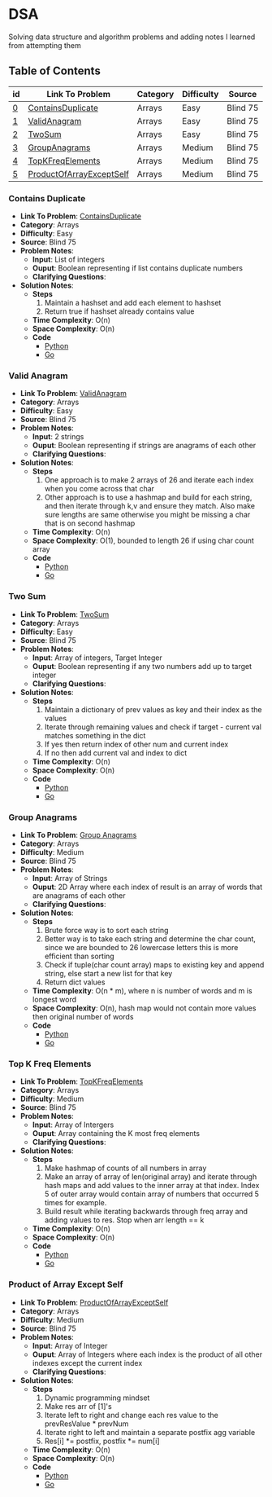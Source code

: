 # DSA
Solving data structure and algorithm problems and adding notes I learned from attempting them

## Table of Contents
| id | Link To Problem  | Category | Difficulty | Source |
| -- | --  | -- | -- | -- |
| [0](#contains-duplicate) | [ContainsDuplicate](https://leetcode.com/problems/contains-duplicate/)  | Arrays | Easy | Blind 75 | 
| [1](#valid-anagram) | [ValidAnagram](https://leetcode.com/problems/valid-anagram/)  | Arrays | Easy | Blind 75 | 
| [2](#two-sum) | [TwoSum](https://leetcode.com/problems/two-sum/)  | Arrays | Easy | Blind 75 | 
| [3](#group-anagrams) | [GroupAnagrams](https://leetcode.com/problems/group-anagrams/)  | Arrays | Medium | Blind 75 | 
| [4](#top-k-freq-elements) | [TopKFreqElements](https://leetcode.com/problems/top-k-frequent-elements/)  | Arrays | Medium | Blind 75 | 
| [5](#product-of-array-except-self) | [ProductOfArrayExceptSelf](https://leetcode.com/problems/product-of-array-except-self/)  | Arrays | Medium | Blind 75 | 

### Contains Duplicate
  - **Link To Problem**: [ContainsDuplicate](https://leetcode.com/problems/3sum/) 
  - **Category**: Arrays
  - **Difficulty**: Easy
  - **Source**: Blind 75
  - **Problem Notes**:
    - **Input**: List of integers
    - **Ouput**: Boolean representing if list contains duplicate numbers
    - **Clarifying Questions**:
  - **Solution Notes**:
    - **Steps**
      1. Maintain a hashset and add each element to hashset
      2. Return true if hashset already contains value
    - **Time Complexity**: O(n)
    - **Space Complexity**: O(n)
    - **Code**
      -  [Python](https://github.com/lowat/DSA/blob/main/Arrays/ContainsDuplicate/containsDuplicate.py)
      -  [Go](https://github.com/lowat/DSA/blob/main/Arrays/ContainsDuplicate/containsDuplicate.go)

### Valid Anagram
  - **Link To Problem**: [ValidAnagram](https://leetcode.com/problems/valid-anagram/) 
  - **Category**: Arrays
  - **Difficulty**: Easy
  - **Source**: Blind 75
  - **Problem Notes**:
    - **Input**: 2 strings
    - **Ouput**: Boolean representing if strings are anagrams of each other
    - **Clarifying Questions**:
  - **Solution Notes**:
    - **Steps**
      1. One approach is to make 2 arrays of 26 and iterate each index when you come across that char
      2. Other approach is to use a hashmap and build for each string, and then iterate through k,v and ensure they match. Also make sure lengths are same otherwise you might be missing a char that is on second hashmap
    - **Time Complexity**: O(n)
    - **Space Complexity**: O(1), bounded to length 26 if using char count array
    - **Code**
      -  [Python](https://github.com/lowat/DSA/blob/main/Arrays/ValidAnagram/validAnagram.py)
      -  [Go](https://github.com/lowat/DSA/blob/main/Arrays/ValidAnagram/validAnagram.go)

### Two Sum
  - **Link To Problem**: [TwoSum](https://leetcode.com/problems/two-sum/) 
  - **Category**: Arrays
  - **Difficulty**: Easy
  - **Source**: Blind 75
  - **Problem Notes**:
    - **Input**: Array of integers, Target Integer
    - **Ouput**: Boolean representing if any two numbers add up to target integer
    - **Clarifying Questions**:
  - **Solution Notes**:
    - **Steps**
      1. Maintain a dictionary of prev values as key and their index as the values
      2. Iterate through remaining values and check if target - current val matches something in the dict
      3. If yes then return index of other num and current index
      4. If no then add current val and index to dict
    - **Time Complexity**: O(n)
    - **Space Complexity**: O(n)
    - **Code**
      -  [Python](https://github.com/lowat/DSA/blob/main/Arrays/twoSum/twoSum.py)
      -  [Go](https://github.com/lowat/DSA/blob/main/Arrays/twoSum/twoSum.go)

### Group Anagrams
  - **Link To Problem**: [Group Anagrams](https://leetcode.com/problems/group-anagrams/) 
  - **Category**: Arrays
  - **Difficulty**: Medium
  - **Source**: Blind 75
  - **Problem Notes**:
    - **Input**: Array of Strings
    - **Ouput**: 2D Array where each index of result is an array of words that are anagrams of each other
    - **Clarifying Questions**:
  - **Solution Notes**:
    - **Steps**
      1. Brute force way is to sort each string 
      2. Better way is to take each string and determine the char count, since we are bounded to 26 lowercase letters this is more efficient than sorting
      3. Check if  tuple(char count array) maps to existing key and append string, else start a new list for that key
      4. Return dict values
    - **Time Complexity**: O(n * m), where n is number of words and m is longest word
    - **Space Complexity**: O(n), hash map would not contain more values then original number of words
    - **Code**
      -  [Python](https://github.com/lowat/DSA/blob/main/Arrays/GroupAnagrams/groupAnagrams.py)
      -  [Go](https://github.com/lowat/DSA/blob/main/Arrays/GroupAnagrams/groupAnagrams.go)


### Top K Freq Elements
  - **Link To Problem**: [TopKFreqElements](https://leetcode.com/problems/top-k-frequent-elements/)
  - **Category**: Arrays
  - **Difficulty**: Medium
  - **Source**: Blind 75
  - **Problem Notes**:
    - **Input**: Array of Intergers
    - **Ouput**: Array containing the K most freq elements
    - **Clarifying Questions**:
  - **Solution Notes**:
    - **Steps**
      1. Make hashmap of counts of all numbers in array
      2. Make an array of array of len(original array) and iterate through hash maps and add values to the inner array at that index. Index 5 of outer array would contain array of numbers that occurred 5 times for example.
      3. Build result while iterating backwards through freq array and adding values to res. Stop when arr length == k
    - **Time Complexity**: O(n)
    - **Space Complexity**: O(n)
    - **Code**
      -  [Python](https://github.com/lowat/DSA/blob/main/Arrays/TopKFreqElements/topKFreqElements.py)
      -  [Go](https://github.com/lowat/DSA/blob/main/Arrays/TopKFreqElements/topKFreqElements.go)

  
### Product of Array Except Self
  - **Link To Problem**: [ProductOfArrayExceptSelf](https://leetcode.com/problems/product-of-array-except-self/) 
  - **Category**: Arrays
  - **Difficulty**: Medium
  - **Source**: Blind 75
  - **Problem Notes**:
    - **Input**: Array of Integer
    - **Ouput**: Array of Integers where each index is the product of all other indexes except the current index
    - **Clarifying Questions**:
  - **Solution Notes**:
    - **Steps**
      1. Dynamic programming mindset
      2. Make res arr of [1]'s
      3. Iterate left to right and change each res value to the prevResValue * prevNum
      4. Iterate right to left and maintain a separate postfix agg variable 
      5. Res[i] *= postfix, postfix *= num[i]
    - **Time Complexity**: O(n)
    - **Space Complexity**: O(n)
    - **Code**
      -  [Python](https://github.com/lowat/DSA/blob/main/Arrays/ProdArrExceptSelf/prodArrExceptSelf.py)
      -  [Go](https://github.com/lowat/DSA/blob/main/Arrays/ProdArrExceptSelf/prodArrExceptSelf.go)